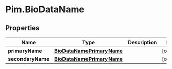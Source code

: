 # Pim.BioDataName

## Properties

Name | Type | Description | Notes
------------ | ------------- | ------------- | -------------
**primaryName** | [**BioDataNamePrimaryName**](BioDataNamePrimaryName.md) |  | [optional] 
**secondaryName** | [**BioDataNamePrimaryName**](BioDataNamePrimaryName.md) |  | [optional] 


